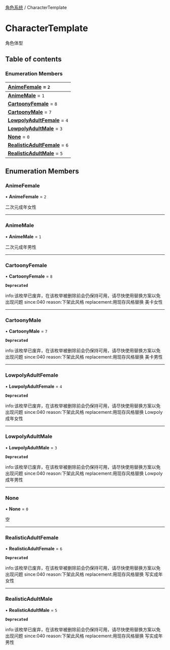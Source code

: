 [角色系统](../groups/角色系统.角色系统.md) / CharacterTemplate

# CharacterTemplate <Badge type="tip" text="Enumeration" /> <Score text="CharacterTemplate" />

角色体型

## Table of contents

### Enumeration Members <Score text="Enumeration" /> 
| **[AnimeFemale](mw.CharacterTemplate.md#animefemale)** = ``2``  |
| :----- |
| **[AnimeMale](mw.CharacterTemplate.md#animemale)** = ``1`` |
| **[CartoonyFemale](mw.CharacterTemplate.md#cartoonyfemale)** = ``8`` |
| **[CartoonyMale](mw.CharacterTemplate.md#cartoonymale)** = ``7`` |
| **[LowpolyAdultFemale](mw.CharacterTemplate.md#lowpolyadultfemale)** = ``4`` |
| **[LowpolyAdultMale](mw.CharacterTemplate.md#lowpolyadultmale)** = ``3`` |
| **[None](mw.CharacterTemplate.md#none)** = ``0`` |
| **[RealisticAdultFemale](mw.CharacterTemplate.md#realisticadultfemale)** = ``6`` |
| **[RealisticAdultMale](mw.CharacterTemplate.md#realisticadultmale)** = ``5`` |

## Enumeration Members

### AnimeFemale <Score text="AnimeFemale" /> 

• **AnimeFemale** = ``2``

二次元成年女性

___

### AnimeMale <Score text="AnimeMale" /> 

• **AnimeMale** = ``1``

二次元成年男性

___

### CartoonyFemale <Score text="CartoonyFemale" /> 

• **CartoonyFemale** = ``8``

**`Deprecated`**

info:该枚举已废弃，在该枚举被删除前会仍保持可用，请尽快使用替换方案以免出现问题 since:040 reason:下架此风格 replacement:用现存风格替换
美卡女性

___

### CartoonyMale <Score text="CartoonyMale" /> 

• **CartoonyMale** = ``7``

**`Deprecated`**

info:该枚举已废弃，在该枚举被删除前会仍保持可用，请尽快使用替换方案以免出现问题 since:040 reason:下架此风格 replacement:用现存风格替换
美卡男性

___

### LowpolyAdultFemale <Score text="LowpolyAdultFemale" /> 

• **LowpolyAdultFemale** = ``4``

**`Deprecated`**

info:该枚举已废弃，在该枚举被删除前会仍保持可用，请尽快使用替换方案以免出现问题 since:040 reason:下架此风格 replacement:用现存风格替换
Lowpoly成年女性

___

### LowpolyAdultMale <Score text="LowpolyAdultMale" /> 

• **LowpolyAdultMale** = ``3``

**`Deprecated`**

info:该枚举已废弃，在该枚举被删除前会仍保持可用，请尽快使用替换方案以免出现问题 since:040 reason:下架此风格 replacement:用现存风格替换
Lowpoly成年男性

___

### None <Score text="None" /> 

• **None** = ``0``

空

___

### RealisticAdultFemale <Score text="RealisticAdultFemale" /> 

• **RealisticAdultFemale** = ``6``

**`Deprecated`**

info:该枚举已废弃，在该枚举被删除前会仍保持可用，请尽快使用替换方案以免出现问题 since:040 reason:下架此风格 replacement:用现存风格替换
写实成年女性

___

### RealisticAdultMale <Score text="RealisticAdultMale" /> 

• **RealisticAdultMale** = ``5``

**`Deprecated`**

info:该枚举已废弃，在该枚举被删除前会仍保持可用，请尽快使用替换方案以免出现问题 since:040 reason:下架此风格 replacement:用现存风格替换
写实成年男性
